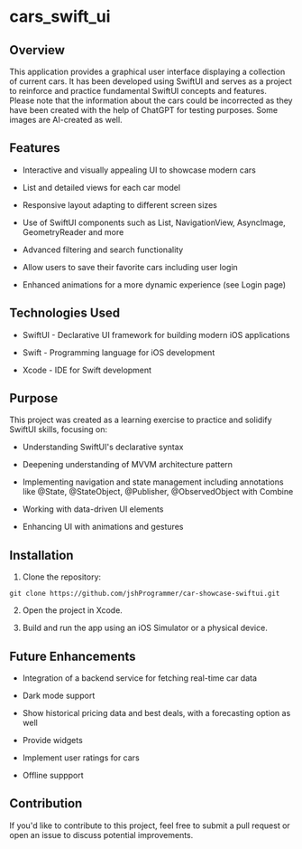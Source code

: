 # cars_swift_ui

## Overview

This application provides a graphical user interface displaying a collection of current cars. It has been developed using SwiftUI and serves as a project to reinforce and practice fundamental SwiftUI concepts and features. Please note that the information about the cars could be incorrected as they have been created with the help of ChatGPT for testing purposes. Some images are AI-created as well.

## Features

- Interactive and visually appealing UI to showcase modern cars

- List and detailed views for each car model

- Responsive layout adapting to different screen sizes

- Use of SwiftUI components such as List, NavigationView, AsyncImage, GeometryReader and more

- Advanced filtering and search functionality

- Allow users to save their favorite cars including user login

- Enhanced animations for a more dynamic experience (see Login page)

## Technologies Used

- SwiftUI - Declarative UI framework for building modern iOS applications

- Swift - Programming language for iOS development

- Xcode - IDE for Swift development

## Purpose

This project was created as a learning exercise to practice and solidify SwiftUI skills, focusing on:

- Understanding SwiftUI's declarative syntax

- Deepening understanding of MVVM architecture pattern

- Implementing navigation and state management including annotations like @State, @StateObject, @Publisher, @ObservedObject with Combine 

- Working with data-driven UI elements

- Enhancing UI with animations and gestures

## Installation

1. Clone the repository:
```
git clone https://github.com/jshProgrammer/car-showcase-swiftui.git
```
2. Open the project in Xcode.

3. Build and run the app using an iOS Simulator or a physical device.

## Future Enhancements

- Integration of a backend service for fetching real-time car data

- Dark mode support

- Show historical pricing data and best deals, with a forecasting option as well

- Provide widgets

- Implement user ratings for cars

- Offline suppport

## Contribution

If you'd like to contribute to this project, feel free to submit a pull request or open an issue to discuss potential improvements.
